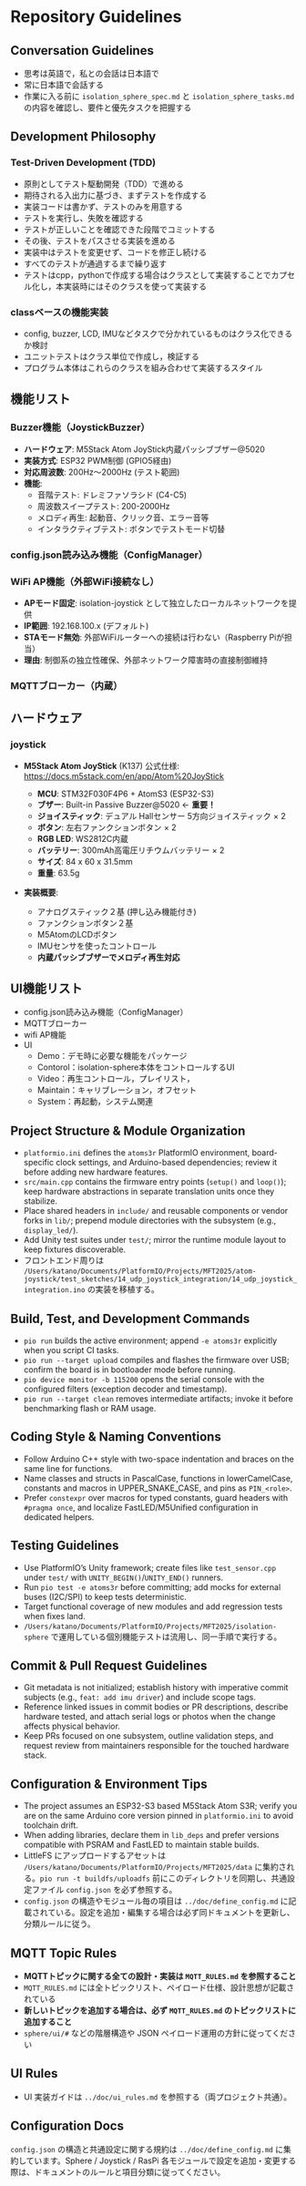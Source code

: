# Repository Guidelines


## Conversation Guidelines
- 思考は英語で，私との会話は日本語で
- 常に日本語で会話する
- 作業に入る前に `isolation_sphere_spec.md` と `isolation_sphere_tasks.md` の内容を確認し、要件と優先タスクを把握する

## Development Philosophy

### Test-Driven Development (TDD)

- 原則としてテスト駆動開発（TDD）で進める
- 期待される入出力に基づき、まずテストを作成する
- 実装コードは書かず、テストのみを用意する
- テストを実行し、失敗を確認する
- テストが正しいことを確認できた段階でコミットする
- その後、テストをパスさせる実装を進める
- 実装中はテストを変更せず、コードを修正し続ける
- すべてのテストが通過するまで繰り返す
- テストはcpp，pythonで作成する場合はクラスとして実装することでカプセル化し，本実装時にはそのクラスを使って実装する

### classベースの機能実装
- config, buzzer, LCD, IMUなどタスクで分かれているものはクラス化できるか検討
- ユニットテストはクラス単位で作成し，検証する
- プログラム本体はこれらのクラスを組み合わせて実装するスタイル

## 機能リスト

### Buzzer機能（JoystickBuzzer）

- **ハードウェア**: M5Stack Atom JoyStick内蔵パッシブブザー@5020
- **実装方式**: ESP32 PWM制御 (GPIO5経由)
- **対応周波数**: 200Hz～2000Hz (テスト範囲)
- **機能**:
  - 音階テスト: ドレミファソラシド (C4-C5)
  - 周波数スイープテスト: 200-2000Hz
  - メロディ再生: 起動音、クリック音、エラー音等
  - インタラクティブテスト: ボタンでテストモード切替

### config.json読み込み機能（ConfigManager）

### WiFi AP機能（外部WiFi接続なし）

- **APモード固定**: isolation-joystick として独立したローカルネットワークを提供
- **IP範囲**: 192.168.100.x (デフォルト)
- **STAモード無効**: 外部WiFiルーターへの接続は行わない（Raspberry Piが担当）
- **理由**: 制御系の独立性確保、外部ネットワーク障害時の直接制御維持

### MQTTブローカー（内蔵）

## ハードウェア

### joystick

- **M5Stack Atom JoyStick** (K137) 公式仕様: https://docs.m5stack.com/en/app/Atom%20JoyStick
  - **MCU**: STM32F030F4P6 + AtomS3 (ESP32-S3)
  - **ブザー**: Built-in Passive Buzzer@5020 ← **重要！**
  - **ジョイスティック**: デュアル Hallセンサー 5方向ジョイスティック × 2
  - **ボタン**: 左右ファンクションボタン × 2
  - **RGB LED**: WS2812C内蔵
  - **バッテリー**: 300mAh高電圧リチウムバッテリー × 2
  - **サイズ**: 84 x 60 x 31.5mm
  - **重量**: 63.5g

- **実装概要**:
  - アナログスティック２基 (押し込み機能付き)
  - ファンクションボタン２基  
  - M5AtomのLCDボタン
  - IMUセンサを使ったコントロール
  - **内蔵パッシブブザーでメロディ再生対応**

## UI機能リスト

- config.json読み込み機能（ConfigManager）
- MQTTブローカー
- wifi AP機能
- UI
  - Demo：デモ時に必要な機能をパッケージ
  - Contorol：isolation-sphere本体をコントロールするUI
  - Video：再生コントロール，プレイリスト，
  - Maintain：キャリブレーション，オフセット
  - System：再起動，システム関連

## Project Structure & Module Organization

- `platformio.ini` defines the `atoms3r` PlatformIO environment, board-specific clock settings, and Arduino-based dependencies; review it before adding new hardware features.
- `src/main.cpp` contains the firmware entry points (`setup()` and `loop()`); keep hardware abstractions in separate translation units once they stabilize.
- Place shared headers in `include/` and reusable components or vendor forks in `lib/`; prepend module directories with the subsystem (e.g., `display_led/`).
- Add Unity test suites under `test/`; mirror the runtime module layout to keep fixtures discoverable.
- フロントエンド周りは `/Users/katano/Documents/PlatformIO/Projects/MFT2025/atom-joystick/test_sketches/14_udp_joystick_integration/14_udp_joystick_integration.ino` の実装を移植する。

## Build, Test, and Development Commands
- `pio run` builds the active environment; append `-e atoms3r` explicitly when you script CI tasks.
- `pio run --target upload` compiles and flashes the firmware over USB; confirm the board is in bootloader mode before running.
- `pio device monitor -b 115200` opens the serial console with the configured filters (exception decoder and timestamp).
- `pio run --target clean` removes intermediate artifacts; invoke it before benchmarking flash or RAM usage.

## Coding Style & Naming Conventions
- Follow Arduino C++ style with two-space indentation and braces on the same line for functions.
- Name classes and structs in PascalCase, functions in lowerCamelCase, constants and macros in UPPER_SNAKE_CASE, and pins as `PIN_<role>`.
- Prefer `constexpr` over macros for typed constants, guard headers with `#pragma once`, and localize FastLED/M5Unified configuration in dedicated helpers.

## Testing Guidelines
- Use PlatformIO’s Unity framework; create files like `test_sensor.cpp` under `test/` with `UNITY_BEGIN()`/`UNITY_END()` runners.
- Run `pio test -e atoms3r` before committing; add mocks for external buses (I2C/SPI) to keep tests deterministic.
- Target functional coverage of new modules and add regression tests when fixes land.
- `/Users/katano/Documents/PlatformIO/Projects/MFT2025/isolation-sphere` で運用している個別機能テストは流用し、同一手順で実行する。

## Commit & Pull Request Guidelines
- Git metadata is not initialized; establish history with imperative commit subjects (e.g., `feat: add imu driver`) and include scope tags.
- Reference linked issues in commit bodies or PR descriptions, describe hardware tested, and attach serial logs or photos when the change affects physical behavior.
- Keep PRs focused on one subsystem, outline validation steps, and request review from maintainers responsible for the touched hardware stack.

## Configuration & Environment Tips
- The project assumes an ESP32-S3 based M5Stack Atom S3R; verify you are on the same Arduino core version pinned in `platformio.ini` to avoid toolchain drift.
- When adding libraries, declare them in `lib_deps` and prefer versions compatible with PSRAM and FastLED to maintain stable builds.
- LittleFS にアップロードするアセットは `/Users/katano/Documents/PlatformIO/Projects/MFT2025/data` に集約される。`pio run -t buildfs/uploadfs` 前にこのディレクトリを同期し、共通設定ファイル `config.json` を必ず参照する。
- `config.json` の構造やモジュール毎の項目は `../doc/define_config.md` に記載されている。設定を追加・編集する場合は必ず同ドキュメントを更新し、分類ルールに従う。

## MQTT Topic Rules
- **MQTTトピックに関する全ての設計・実装は `MQTT_RULES.md` を参照すること**
- `MQTT_RULES.md` には全トピックリスト、ペイロード仕様、設計思想が記載されている
- **新しいトピックを追加する場合は、必ず `MQTT_RULES.md` のトピックリストに追加すること**
- `sphere/ui/#` などの階層構造や JSON ペイロード運用の方針に従ってください

## UI Rules
- UI 実装ガイドは `../doc/ui_rules.md` を参照する（両プロジェクト共通）。

## Configuration Docs
`config.json` の構造と共通設定に関する規約は `../doc/define_config.md` に集約しています。Sphere / Joystick / RasPi 各モジュールで設定を追加・変更する際は、ドキュメントのルールと項目分類に従ってください。
